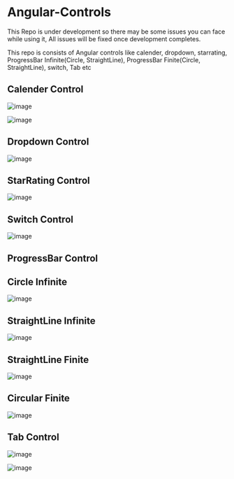 # Angular-Controls
This Repo is under development so there may be some issues you can face while using it, All issues will be fixed once development completes.

This repo is consists of Angular controls like calender, dropdown, starrating, ProgressBar Infinite(Circle, StraightLine), ProgressBar Finite(Circle, StraightLine), switch, Tab etc

 Calender Control
-------------------
![image](https://github.com/rajhseg/Angular-Controls/assets/9523832/2737eafb-8ec4-4347-93ac-960d81d2c241)

![image](https://github.com/rajhseg/Angular-Controls/assets/9523832/0e341bf3-7a02-4aa5-9ac0-f2ddf2092aac)

 Dropdown Control
-------------------
![image](https://github.com/rajhseg/Angular-Controls/assets/9523832/1b6abd7b-cd37-48c3-952b-826766aa89f4)


 StarRating Control
---------------------
![image](https://github.com/rajhseg/Angular-Controls/assets/9523832/802c17b4-753a-4dae-8dd1-9c7cefd39f78)

Switch Control
--------------------
![image](https://github.com/rajhseg/Angular-Controls/assets/9523832/51bbbada-3843-4cfe-9bc9-0d67fa97d8b3)

ProgressBar Control
---------------------
Circle Infinite
----------------------
![image](https://github.com/rajhseg/Angular-Controls/assets/9523832/c21e8f0a-1651-4321-9841-42a96cf7be63)


StraightLine Infinite
----------------------
![image](https://github.com/rajhseg/Angular-Controls/assets/9523832/36481afd-9963-4fc3-8f71-cbe003061d09)

StraightLine Finite
----------------------
![image](https://github.com/rajhseg/Angular-Controls/assets/9523832/f429bb04-072f-4b12-af27-bf1fc2636fda)

Circular Finite
-----------------------
![image](https://github.com/rajhseg/Angular-Controls/assets/9523832/b5e76ad3-cfca-4fd4-999a-f8a68c544537)

Tab Control
-------------------------

![image](https://github.com/user-attachments/assets/a2da931b-6437-41dd-a589-978509e8ddd8)

![image](https://github.com/user-attachments/assets/26dd876c-c37c-44ae-865d-6314b8e13a5e)













